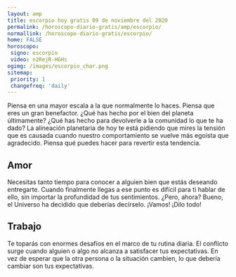 ```yaml
---
layout: amp
title: escorpio hoy gratis 09 de noviembre del 2020 
permalink: /horoscopo-diario-gratis/amp/escorpio/
normallink: /horoscopo-diario-gratis/escorpio/
home: FALSE
horoscopo:
 signo: escorpio
 video: n2RejR-HGHs
ogimg: /images/escorpio_char.png
sitemap:
 priority: 1
 changefreq: 'daily'
---
```



Piensa en una mayor escala a la que normalmente lo haces. Piensa que eres un gran benefactor. ¿Qué has hecho por el bien del planeta últimamente? ¿Qué has hecho para devolverle a la comunidad lo que te ha dado? La alineación planetaria de hoy te está pidiendo que mires la tensión que es causada cuando nuestro comportamiento se vuelve más egoísta que agradecido. Piensa qué puedes hacer para revertir esta tendencia.

## Amor

Necesitas tanto tiempo para conocer a alguien bien que estás deseando entregarte. Cuando finalmente llegas a ese punto es difícil para ti hablar de ello, sin importar la profundidad de tus sentimientos. ¿Pero, ahora? Bueno, el Universo ha decidido que deberías decírselo. ¡Vamos! ¡Dilo todo!

## Trabajo

Te toparás con enormes desafíos en el marco de tu rutina diaria. El conflicto surge cuando alguien o algo no alcanza a satisfacer tus expectativas. En vez de esperar que la otra persona o la situación cambien, lo que debería cambiar son tus expectativas.